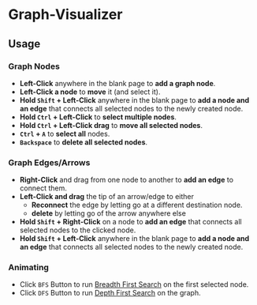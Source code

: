 # Graph-Visualizer
## Usage
### Graph Nodes
- **Left-Click** anywhere in the blank page to **add a graph node**.
- **Left-Click a node** to **move** it (and select it).
- **Hold `Shift` + Left-Click** anywhere in the blank page to **add a node and an edge** that connects all selected nodes to the newly created node.
- **Hold `Ctrl` + Left-Click** to **select multiple nodes**.
- **Hold `Ctrl` + Left-Click drag** to **move all selected nodes**.
- **`Ctrl` + `A`** to **select all** nodes.
- **`Backspace`** to **delete all selected nodes**.

### Graph Edges/Arrows
- **Right-Click** and drag from one node to another to **add an edge** to connect them.
- **Left-Click and drag** the tip of an arrow/edge to either
  - **Reconnect** the edge by letting go at a different destination node.
  - **delete** by letting go of the arrow anywhere else
- **Hold `Shift` + Right-Click** on a node to **add an edge** that connects all selected nodes to the clicked node.
- **Hold `Shift` + Left-Click** anywhere in the blank page to **add a node and an edge** that connects all selected nodes to the newly created node.

### Animating
- Click `BFS` Button to run [Breadth First Search](https://en.wikipedia.org/wiki/Breadth-first_search) on the first selected node.
- Click `DFS` Button to run [Depth First Search](https://en.wikipedia.org/wiki/Depth-first_search) on the graph.
